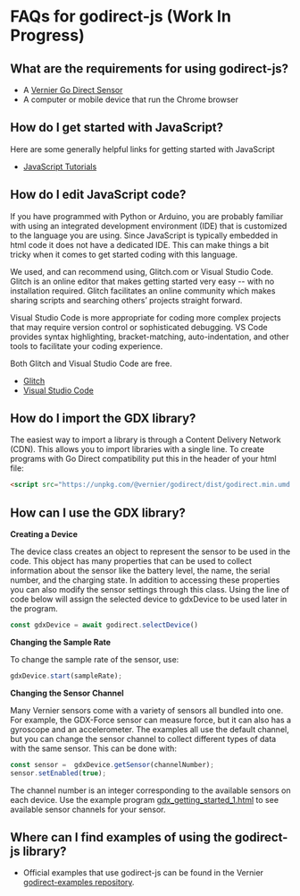 # FAQs for godirect-js (Work In Progress)

## What are the requirements for using godirect-js?
- A [Vernier Go Direct Sensor](https://www.vernier.com/products/sensors/go-direct-sensors)
- A computer or mobile device that run the Chrome browser

## How do I get started with JavaScript?
Here are some generally helpful links for getting started with JavaScript
- [JavaScript Tutorials](https://javascript.info/)

## How do I edit JavaScript code?
If you have programmed with Python or Arduino, you are probably familiar with using an integrated development environment (IDE) that is customized to the language you are using. Since JavaScript is typically embedded in html code it does not have a dedicated IDE. This can make things a bit tricky when it comes to get started coding with this language.  

We used, and can recommend using, Glitch.com or Visual Studio Code. Glitch is an online editor that makes getting started very easy -- with no installation required. Glitch facilitates an online community which makes sharing scripts and searching others’ projects straight forward. 

Visual Studio Code is more appropriate for coding more complex projects that may require version control or sophisticated debugging. VS Code provides syntax highlighting, bracket-matching, auto-indentation, and other tools to facilitate your coding experience.

Both Glitch and Visual Studio Code are free. 
- [Glitch](https://glitch.com/) 
- [Visual Studio Code](https://code.visualstudio.com/Download)

## How do I import the GDX library?
 The easiest way to import a library is through a Content Delivery Network (CDN). This allows you to import libraries with a single line. To create programs with Go Direct compatibility put this in the header of your html file:

 ``` html
 <script src="https://unpkg.com/@vernier/godirect/dist/godirect.min.umd.js"></script> 
 ```

 ## How can I use the GDX library?
 **Creating a Device**
 
 The device class creates an object to represent the sensor to be used in the code. This object has many properties that can be used to collect information about the sensor like the battery level, the name, the serial number, and the charging state. In addition to accessing these properties you can also modify the sensor settings through this class. Using the line of code below will assign the selected device to gdxDevice to be used later in the program. 

```javascript
const gdxDevice = await godirect.selectDevice()
```

**Changing the Sample Rate**

To change the sample rate of the sensor, use:

```javascript
gdxDevice.start(sampleRate);
```

**Changing the Sensor Channel**

Many Vernier sensors come with a variety of sensors all bundled into one. For example, the GDX-Force sensor can measure force, but it can also has a gyroscope and an accelerometer. The examples all use the default channel, but you can change the sensor channel to collect different types of data with the same sensor. This can be done with:

 ```javascript
 const sensor =  gdxDevice.getSensor(channelNumber);
 sensor.setEnabled(true); 
```

 The channel number is an integer corresponding to the available sensors on each device. Use the example program  [gdx_getting_started_1.html](./gdx_getting_started_1.html) to see available sensor channels for your sensor.

## Where can I find examples of using the godirect-js library?
- Official examples that use godirect-js can be found in the Vernier [godirect-examples repository](./).
